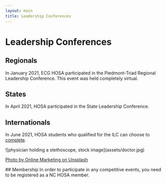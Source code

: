 ```yaml
---
layout: main
title: Leadership Conferences
---
```


# Leadership Conferences

## Regionals
In January 2021, ECG HOSA participated in the Piedmont-Triad Regional Leadership Conference. 
This event was held completely virtual.

## States
In April 2021, HOSA participated in the State Leadership Conference.

## Internationals
In June 2021, HOSA students who qualified for the ILC can choose to [complete](ilc).

<div class="sections">
<section markdown="1">
![physician holding a stethoscope, stock image](assets/doctor.jpg)

[Photo by Online Marketing on Unsplash](https://unsplash.com/photos/hIgeoQjS_iE)
</section>
<section markdown="1">
## Membership
In order to participate in any competitive events, you need to be registered as a NC HOSA member.
</section>
</div>
